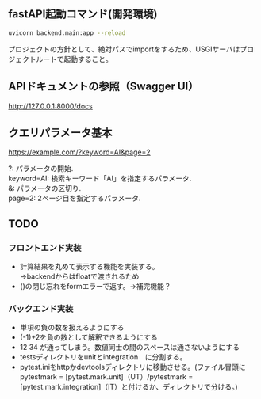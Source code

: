 
## fastAPI起動コマンド(開発環境)

```bash
uvicorn backend.main:app --reload
```

プロジェクトの方針として、絶対パスでimportをするため、USGIサーバはプロジェクトルートで起動すること。

## APIドキュメントの参照（Swagger UI）

http://127.0.0.1:8000/docs


## クエリパラメータ基本

https://example.com/?keyword=AI&page=2

?: パラメータの開始.  
keyword=AI: 検索キーワード「AI」を指定するパラメータ.  
&: パラメータの区切り.  
page=2: 2ページ目を指定するパラメータ.  


## TODO
### フロントエンド実装
- 計算結果を丸めて表示する機能を実装する。  
→backendからはfloatで渡されるため  
- ()の閉じ忘れをformエラーで返す。→補完機能？


### バックエンド実装
- 単項の負の数を扱えるようにする
- (-1)+2を負の数として解釈できるようにする
- 12 34 が通ってしまう。数値同士の間のスペースは通さないようにする
- testsディレクトリをunitとintegration　に分割する。
- pytest.iniをhttpかdevtoolsディレクトリに移動させる。(ファイル冒頭に pytestmark = [pytest.mark.unit]（UT）/pytestmark = [pytest.mark.integration]（IT）と付けるか、ディレクトリで分ける。)
